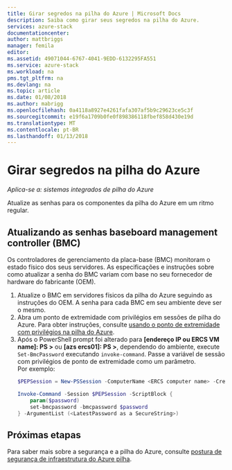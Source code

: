 ```yaml
---
title: Girar segredos na pilha do Azure | Microsoft Docs
description: Saiba como girar seus segredos na pilha do Azure.
services: azure-stack
documentationcenter: 
author: mattbriggs
manager: femila
editor: 
ms.assetid: 49071044-6767-4041-9EDD-6132295FA551
ms.service: azure-stack
ms.workload: na
pms.tgt_pltfrm: na
ms.devlang: na
ms.topic: article
ms.date: 01/08/2018
ms.author: mabrigg
ms.openlocfilehash: 0a4118a8927e4261fafa307af5b9c29623ce5c3f
ms.sourcegitcommit: e19f6a1709b0fe0f898386118fbef858d430e19d
ms.translationtype: MT
ms.contentlocale: pt-BR
ms.lasthandoff: 01/13/2018
---
```

# <a name="rotate-secrets-in-azure-stack"></a>Girar segredos na pilha do Azure

*Aplica-se a: sistemas integrados de pilha do Azure*

Atualize as senhas para os componentes da pilha do Azure em um ritmo regular.

## <a name="updating-the-passwords-for-the-baseboard-management-controller-bmc"></a>Atualizando as senhas baseboard management controller (BMC)

Os controladores de gerenciamento da placa-base (BMC) monitoram o estado físico dos seus servidores. As especificações e instruções sobre como atualizar a senha do BMC variam com base no seu fornecedor de hardware do fabricante (OEM).

1. Atualize o BMC em servidores físicos da pilha do Azure seguindo as instruções do OEM. A senha para cada BMC em seu ambiente deve ser o mesmo.
2. Abra um ponto de extremidade com privilégios em sessões de pilha do Azure. Para obter instruções, consulte [usando o ponto de extremidade com privilégios na pilha do Azure](azure-stack-privileged-endpoint.md).
3. Após o PowerShell prompt foi alterado para **[endereço IP ou ERCS VM name]: PS >** ou **[azs ercs01]: PS >**, dependendo do ambiente, execute `Set-BmcPassword` executando `invoke-command`. Passe a variável de sessão com privilégios de ponto de extremidade como um parâmetro.  
Por exemplo: 
    ```powershell
    $PEPSession = New-PSSession -ComputerName <ERCS computer name> -Credential <CloudAdmin credential> -ConfigurationName "PrivilegedEndpoint"  
    
    Invoke-Command -Session $PEPSession -ScriptBlock {
        param($password)
        set-bmcpassword -bmcpassword $password
    } -ArgumentList (<LatestPassword as a SecureString>) 
    ```

## <a name="next-steps"></a>Próximas etapas

Para saber mais sobre a segurança e a pilha do Azure, consulte [postura de segurança de infraestrutura do Azure pilha](azure-stack-security-foundations.md).